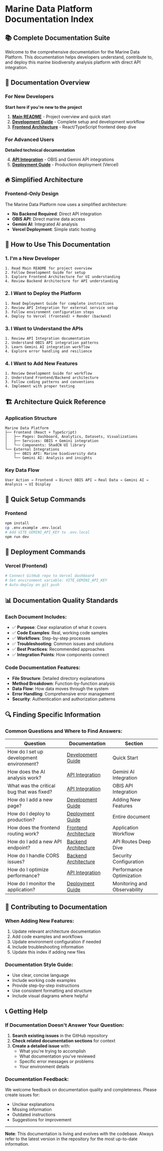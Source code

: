 # Marine Data Platform Documentation Index

## 📚 Complete Documentation Suite

Welcome to the comprehensive documentation for the Marine Data Platform. This documentation helps developers understand, contribute to, and deploy this marine biodiversity analysis platform with direct API integration.

## 🎯 Documentation Overview

### For New Developers
**Start here if you're new to the project**

1. **[Main README](../README.md)** - Project overview and quick start
2. **[Development Guide](DEVELOPMENT.md)** - Complete setup and development workflow
3. **[Frontend Architecture](FRONTEND.md)** - React/TypeScript frontend deep dive

### For Advanced Users
**Detailed technical documentation**

4. **[API Integration](API_INTEGRATION.md)** - OBIS and Gemini API integrations
5. **[Deployment Guide](DEPLOYMENT.md)** - Production deployment (Vercel)

## 🔥 Simplified Architecture

### Frontend-Only Design
The Marine Data Platform now uses a simplified architecture:
- **No Backend Required**: Direct API integration
- **OBIS API**: Direct marine data access
- **Gemini AI**: Integrated AI analysis
- **Vercel Deployment**: Simple static hosting

## 📖 How to Use This Documentation

### 1. I'm a New Developer
```
1. Read Main README for project overview
2. Follow Development Guide for setup
3. Explore Frontend Architecture for UI understanding
4. Review Backend Architecture for API understanding
```

### 2. I Want to Deploy the Platform
```
1. Read Deployment Guide for complete instructions
2. Review API Integration for external service setup
3. Follow environment configuration steps
4. Deploy to Vercel (frontend) + Render (backend)
```

### 3. I Want to Understand the APIs
```
1. Review API Integration documentation
2. Understand OBIS API integration patterns
3. Learn Gemini AI integration workflow
4. Explore error handling and resilience
```

### 4. I Want to Add New Features
```
1. Review Development Guide for workflow
2. Understand Frontend/Backend architecture
3. Follow coding patterns and conventions
4. Implement with proper testing
```

## 🏗️ Architecture Quick Reference

### Application Structure
```
Marine Data Platform
├── Frontend (React + TypeScript)
│   ├── Pages: Dashboard, Analytics, Datasets, Visualizations
│   ├── Services: OBIS + Gemini integration
│   └── Components: ShadCN UI library
└── External Integrations
    ├── OBIS API: Marine biodiversity data
    └── Gemini AI: Analysis and insights
```

### Key Data Flow
```
User Action → Frontend → Direct OBIS API → Real Data → Gemini AI → Analysis → UI Display
```

## 🔧 Quick Setup Commands

### Frontend
```bash
npm install
cp .env.example .env.local
# Add VITE_GEMINI_API_KEY to .env.local
npm run dev
```

## 🚀 Deployment Commands

### Vercel (Frontend)
```bash
# Connect GitHub repo to Vercel dashboard
# Set environment variable: VITE_GEMINI_API_KEY
# Auto-deploy on git push
```

## 📊 Documentation Quality Standards

### Each Document Includes:
- ✅ **Purpose**: Clear explanation of what it covers
- ✅ **Code Examples**: Real, working code samples
- ✅ **Workflows**: Step-by-step processes
- ✅ **Troubleshooting**: Common issues and solutions
- ✅ **Best Practices**: Recommended approaches
- ✅ **Integration Points**: How components connect

### Code Documentation Features:
- **File Structure**: Detailed directory explanations
- **Method Breakdown**: Function-by-function analysis
- **Data Flow**: How data moves through the system
- **Error Handling**: Comprehensive error management
- **Security**: Authentication and authorization patterns

## 🔍 Finding Specific Information

### Common Questions and Where to Find Answers:

| Question | Documentation | Section |
|----------|---------------|---------|
| How do I set up development environment? | [Development Guide](DEVELOPMENT.md) | Quick Start |
| How does the AI analysis work? | [API Integration](API_INTEGRATION.md) | Gemini AI Integration |
| What was the critical bug that was fixed? | [API Integration](API_INTEGRATION.md) | OBIS API Integration |
| How do I add a new page? | [Development Guide](DEVELOPMENT.md) | Adding New Features |
| How do I deploy to production? | [Deployment Guide](DEPLOYMENT.md) | Entire document |
| How does the frontend routing work? | [Frontend Architecture](FRONTEND.md) | Application Workflow |
| How do I add a new API endpoint? | [Backend Architecture](BACKEND.md) | API Routes Deep Dive |
| How do I handle CORS issues? | [Backend Architecture](BACKEND.md) | Security Configuration |
| How do I optimize performance? | [API Integration](API_INTEGRATION.md) | Performance Optimization |
| How do I monitor the application? | [Deployment Guide](DEPLOYMENT.md) | Monitoring and Observability |

## 🤝 Contributing to Documentation

### When Adding New Features:
1. Update relevant architecture documentation
2. Add code examples and workflows
3. Update environment configuration if needed
4. Include troubleshooting information
5. Update this index if adding new files

### Documentation Style Guide:
- Use clear, concise language
- Include working code examples
- Provide step-by-step instructions
- Use consistent formatting and structure
- Include visual diagrams where helpful

## 📞 Getting Help

### If Documentation Doesn't Answer Your Question:
1. **Search existing issues** in the GitHub repository
2. **Check related documentation sections** for context
3. **Create a detailed issue** with:
   - What you're trying to accomplish
   - What documentation you've reviewed
   - Specific error messages or problems
   - Your environment details

### Documentation Feedback:
We welcome feedback on documentation quality and completeness. Please create issues for:
- Unclear explanations
- Missing information
- Outdated instructions
- Suggestions for improvement

---

**Note**: This documentation is living and evolves with the codebase. Always refer to the latest version in the repository for the most up-to-date information.